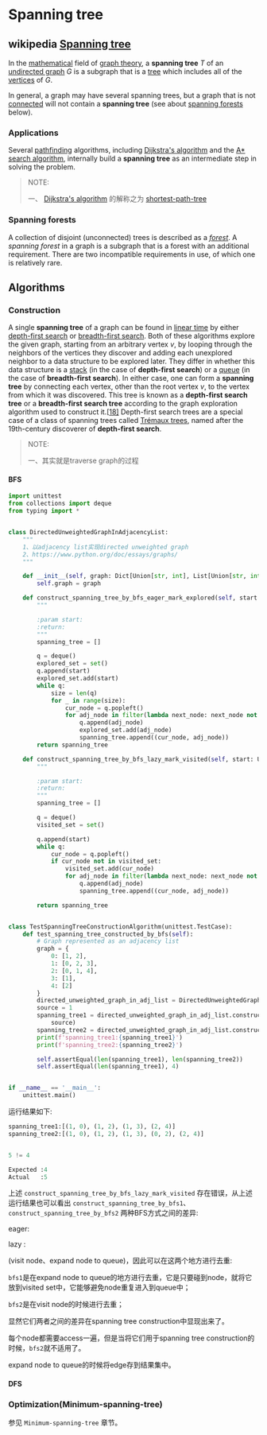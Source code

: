 # Spanning tree



## wikipedia [Spanning tree](https://en.wikipedia.org/wiki/Spanning_tree) 

In the [mathematical](https://en.wikipedia.org/wiki/Mathematics) field of [graph theory](https://en.wikipedia.org/wiki/Graph_theory), a **spanning tree** *T* of an [undirected graph](https://en.wikipedia.org/wiki/Undirected_graph) *G* is a subgraph that is a [tree](https://en.wikipedia.org/wiki/Tree_(graph_theory)) which includes all of the [vertices](https://en.wikipedia.org/wiki/Vertex_(graph_theory)) of *G*.

In general, a graph may have several spanning trees, but a graph that is not [connected](https://en.wikipedia.org/wiki/Connected_graph) will not contain a **spanning tree** (see about [spanning forests](https://en.wikipedia.org/wiki/Spanning_tree#Spanning_forests) below).

### Applications

Several [pathfinding](https://en.wikipedia.org/wiki/Pathfinding) algorithms, including [Dijkstra's algorithm](https://en.wikipedia.org/wiki/Dijkstra's_algorithm) and the [A* search algorithm](https://en.wikipedia.org/wiki/A*_search_algorithm), internally build a **spanning tree** as an intermediate step in solving the problem.

> NOTE:
>
> 一、 [Dijkstra's algorithm](https://en.wikipedia.org/wiki/Dijkstra's_algorithm) 的解称之为 [shortest-path-tree](https://en.wikipedia.org/wiki/Shortest-path_tree) 



### Spanning forests

A collection of disjoint (unconnected) trees is described as a *[forest](https://en.wikipedia.org/wiki/Forest_(graph_theory))*. A *spanning forest* in a graph is a subgraph that is a forest with an additional requirement. There are two incompatible requirements in use, of which one is relatively rare.

## Algorithms



### Construction

A single **spanning tree** of a graph can be found in [linear time](https://en.wikipedia.org/wiki/Linear_time) by either [depth-first search](https://en.wikipedia.org/wiki/Depth-first_search) or [breadth-first search](https://en.wikipedia.org/wiki/Breadth-first_search). Both of these algorithms explore the given graph, starting from an arbitrary vertex *v*, by looping through the neighbors of the vertices they discover and adding each unexplored neighbor to a data structure to be explored later. They differ in whether this data structure is a [stack](https://en.wikipedia.org/wiki/Stack_(abstract_data_type)) (in the case of **depth-first search**) or a [queue](https://en.wikipedia.org/wiki/Queue_(abstract_data_type)) (in the case of **breadth-first search**). In either case, one can form a **spanning tree** by connecting each vertex, other than the root vertex *v*, to the vertex from which it was discovered. This tree is known as a **depth-first search tree** or a **breadth-first search tree** according to the graph exploration algorithm used to construct it.[[18\]](https://en.wikipedia.org/wiki/Spanning_tree#cite_note-18) Depth-first search trees are a special case of a class of spanning trees called [Trémaux trees](https://en.wikipedia.org/wiki/Trémaux_tree), named after the 19th-century discoverer of **depth-first search**.

> NOTE:
>
> 一、其实就是traverse graph的过程 

#### BFS

```python
import unittest
from collections import deque
from typing import *


class DirectedUnweightedGraphInAdjacencyList:
    """
    1、以adjacency list实现directed unweighted graph
    2、https://www.python.org/doc/essays/graphs/
    """

    def __init__(self, graph: Dict[Union[str, int], List[Union[str, int]]]):
        self.graph = graph

    def construct_spanning_tree_by_bfs_eager_mark_explored(self, start: Union[str, int]) -> List[Tuple]:
        """

        :param start:
        :return:
        """
        spanning_tree = []

        q = deque()
        explored_set = set()
        q.append(start)
        explored_set.add(start)
        while q:
            size = len(q)
            for _ in range(size):
                cur_node = q.popleft()
                for adj_node in filter(lambda next_node: next_node not in explored_set, self.graph.get(cur_node, [])):
                    q.append(adj_node)
                    explored_set.add(adj_node)
                    spanning_tree.append((cur_node, adj_node))
        return spanning_tree

    def construct_spanning_tree_by_bfs_lazy_mark_visited(self, start: Union[str, int]) -> List[Tuple]:
        """

        :param start:
        :return:
        """
        spanning_tree = []

        q = deque()
        visited_set = set()

        q.append(start)
        while q:
            cur_node = q.popleft()
            if cur_node not in visited_set:
                visited_set.add(cur_node)
                for adj_node in filter(lambda next_node: next_node not in visited_set, self.graph.get(cur_node, [])):
                    q.append(adj_node)
                    spanning_tree.append((cur_node, adj_node))

        return spanning_tree


class TestSpanningTreeConstructionAlgorithm(unittest.TestCase):
    def test_spanning_tree_constructed_by_bfs(self):
        # Graph represented as an adjacency list
        graph = {
            0: [1, 2],
            1: [0, 2, 3],
            2: [0, 1, 4],
            3: [1],
            4: [2]
        }
        directed_unweighted_graph_in_adj_list = DirectedUnweightedGraphInAdjacencyList(graph)
        source = 1
        spanning_tree1 = directed_unweighted_graph_in_adj_list.construct_spanning_tree_by_bfs_eager_mark_explored(
            source)
        spanning_tree2 = directed_unweighted_graph_in_adj_list.construct_spanning_tree_by_bfs_lazy_mark_visited(source)
        print(f'spanning_tree1:{spanning_tree1}')
        print(f'spanning_tree2:{spanning_tree2}')

        self.assertEqual(len(spanning_tree1), len(spanning_tree2))
        self.assertEqual(len(spanning_tree1), 4)


if __name__ == '__main__':
    unittest.main()

```

运行结果如下:

```python
spanning_tree1:[(1, 0), (1, 2), (1, 3), (2, 4)]
spanning_tree2:[(1, 0), (1, 2), (1, 3), (0, 2), (2, 4)]


5 != 4

Expected :4
Actual   :5
```

上述 `construct_spanning_tree_by_bfs_lazy_mark_visited` 存在错误，从上述运行结果也可以看出 `construct_spanning_tree_by_bfs1`、`construct_spanning_tree_by_bfs2` 两种BFS方式之间的差异: 

eager:

lazy   : 

(visit node、expand node to queue)，因此可以在这两个地方进行去重:

`bfs1`是在expand node to queue的地方进行去重，它是只要碰到node，就将它放到visited set中，它能够避免node重复进入到queue中；

`bfs2`是在visit node的时候进行去重；

显然它们两者之间的差异在spanning tree construction中显现出来了。

每个node都需要access一遍，但是当将它们用于spanning tree construction的时候，`bfs2`就不适用了。

expand node to queue的时候将edge存到结果集中。

#### DFS



### Optimization(Minimum-spanning-tree)

参见 `Minimum-spanning-tree` 章节。

